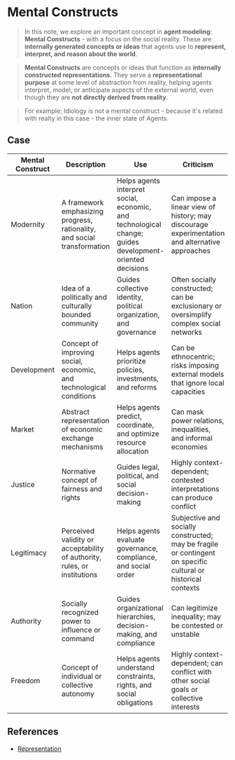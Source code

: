# Mental Constructs

> In this note, we explore an important concept in **agent modeling**: **Mental Constructs** - with a focus on the social reality. These are **internally generated concepts or ideas** that agents use to **represent, interpret, and reason about the world**.

> **Mental Constructs** are concepts or ideas that function as **internally constructed representations**. They serve a **representational purpose** at some level of abstraction from reality, helping agents interpret, model, or anticipate aspects of the external world, even though they are **not directly derived from reality**.

> For example; Idiology is not a mental construct - because it's related with realty in this case - the inner state of Agents.

## Case

| Mental Construct | Description                                                              | Use                                                                                                      | Criticism                                                                                                     |
| ---------------- | ------------------------------------------------------------------------ | -------------------------------------------------------------------------------------------------------- | ------------------------------------------------------------------------------------------------------------- |
| Modernity        | A framework emphasizing progress, rationality, and social transformation | Helps agents interpret social, economic, and technological change; guides development-oriented decisions | Can impose a linear view of history; may discourage experimentation and alternative approaches                |
| Nation           | Idea of a politically and culturally bounded community                   | Guides collective identity, political organization, and governance                                       | Often socially constructed; can be exclusionary or oversimplify complex social networks                       |
| Development      | Concept of improving social, economic, and technological conditions      | Helps agents prioritize policies, investments, and reforms                                               | Can be ethnocentric; risks imposing external models that ignore local capacities                              |
| Market           | Abstract representation of economic exchange mechanisms                  | Helps agents predict, coordinate, and optimize resource allocation                                       | Can mask power relations, inequalities, and informal economies                                                |
| Justice          | Normative concept of fairness and rights                                 | Guides legal, political, and social decision-making                                                      | Highly context-dependent; contested interpretations can produce conflict                                      |
| Legitimacy       | Perceived validity or acceptability of authority, rules, or institutions | Helps agents evaluate governance, compliance, and social order                                           | Subjective and socially constructed; may be fragile or contingent on specific cultural or historical contexts |
| Authority        | Socially recognized power to influence or command                        | Guides organizational hierarchies, decision-making, and compliance                                       | Can legitimize inequality; may be contested or unstable                                                       |
| Freedom          | Concept of individual or collective autonomy                             | Helps agents understand constraints, rights, and social obligations                                      | Highly context-dependent; can conflict with other social goals or collective interests                        |

## References

- [Representation](https://righteous-guardian-68f.notion.site/Representation-16fc0f5171ec80c6bb5fc675d075f9b1?source=copy_link)
